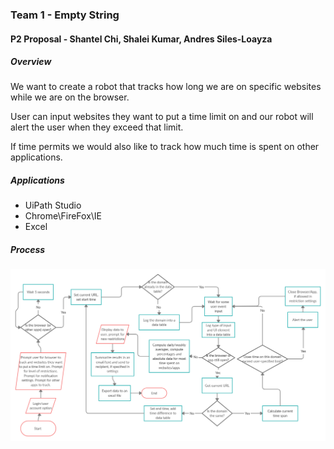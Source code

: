 ### Team 1 - Empty String 
#### P2 Proposal - Shantel Chi, Shalei Kumar, Andres Siles-Loayza

##### Overview
We want to create a robot that tracks how long we are on specific websites while we are on the browser. 

User can input websites they want to put a time limit on and our robot will alert the user when they exceed that limit.

If time permits we would also like to track how much time is spent on other applications. 

##### Applications
* UiPath Studio
* Chrome\FireFox\IE
* Excel

##### Process
![Process Flow Design](/Proposal/p2_process_flow.png)
